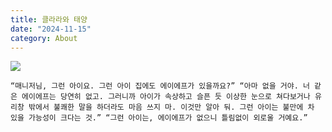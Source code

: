 ```yaml
---
title: 클라라와 태양
date: "2024-11-15"
category: About
---
```


![](https://i.imgur.com/3tcUnzk.png)

```
“매니저님, 그런 아이요. 그런 아이 집에도 에이에프가 있을까요?” “아마 없을 거야. 너 같은 에이에프는 당연히 없고. 그러니까 아이가 속상하고 슬픈 듯 이상한 눈으로 쳐다보거나 유리창 밖에서 불쾌한 말을 하더라도 마음 쓰지 마. 이것만 알아 둬. 그런 아이는 불만에 차 있을 가능성이 크다는 것.” “그런 아이는, 에이에프가 없으니 틀림없이 외로울 거예요.”
```
